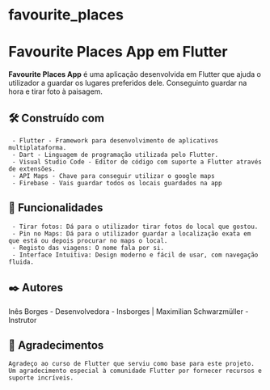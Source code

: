 # favourite_places

# Favourite Places App em Flutter

**Favourite Places App** é uma aplicação desenvolvida em Flutter que ajuda o utilizador a guardar os lugares preferidos dele. Conseguinto guardar na hora e tirar foto à paisagem.
## 🛠️ Construído com
     - Flutter - Framework para desenvolvimento de aplicativos multiplataforma.
     - Dart - Linguagem de programação utilizada pelo Flutter.
     - Visual Studio Code - Editor de código com suporte a Flutter através de extensões.
     - API Maps - Chave para conseguir utilizar o google maps
     - Firebase - Vais guardar todos os locais guardados na app

## 📌 Funcionalidades
     - Tirar fotos: Dá para o utilizador tirar fotos do local que gostou.
     - Pin no Maps: Dá para o utilizador guardar a localização exata em que está ou depois procurar no maps o local.
     - Registo das viagens: O nome fala por si.
     - Interface Intuitiva: Design moderno e fácil de usar, com navegação fluida.

## ✒️ Autores
Inês Borges - Desenvolvedora - Insborges |
Maximilian Schwarzmüller - Instrutor 

## 🎁 Agradecimentos
    Agradeço ao curso de Flutter que serviu como base para este projeto.
    Um agradecimento especial à comunidade Flutter por fornecer recursos e suporte incríveis.
